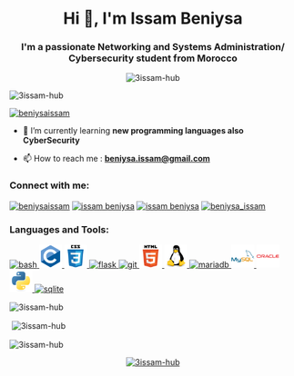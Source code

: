 <!--[![MasterHead](https://techcrunch.com/wp-content/uploads/2019/04/password.gif)]-->
<h1 align="center">Hi 👋, I'm Issam Beniysa</h1>
<h3 align="center">I'm a passionate Networking and Systems Administration/ Cybersecurity student from Morocco</h3>
<p align="center"> <img src="https://cdn.dribbble.com/users/239755/screenshots/3019824/dave_coding_dribbble.gif" alt="3issam-hub" /> </p>

<p align="left"> <img src="https://komarev.com/ghpvc/?username=3issam-hub&label=Profile%20views&color=0e75b6&style=flat" alt="3issam-hub" /> </p>


<p align="left"> <a href="https://twitter.com/beniysaissam" target="blank"><img src="https://img.shields.io/twitter/follow/beniysaissam?logo=twitter&style=for-the-badge" alt="beniysaissam" /></a> </p>

- 🌱 I’m currently learning **new programming languages also CyberSecurity**

- 📫 How to reach me : **beniysa.issam@gmail.com**

<h3 align="left">Connect with me:</h3>
<p align="left">
<a href="https://twitter.com/beniysaissam" target="blank"><img align="center" src="https://raw.githubusercontent.com/rahuldkjain/github-profile-readme-generator/master/src/images/icons/Social/twitter.svg" alt="beniysaissam" height="30" width="40" /></a>
<a href="https://www.linkedin.com/in/issam-beniysa-1012971aa" target="blank"><img align="center" src="https://raw.githubusercontent.com/rahuldkjain/github-profile-readme-generator/master/src/images/icons/Social/linked-in-alt.svg" alt="issam beniysa" height="30" width="40" /></a>
<a href="https://web.facebook.com/issam.ben.528316" target="blank"><img align="center" src="https://raw.githubusercontent.com/rahuldkjain/github-profile-readme-generator/master/src/images/icons/Social/facebook.svg" alt="issam beniysa" height="30" width="40" /></a>
<a href="https://instagram.com/beniysa_issam" target="blank"><img align="center" src="https://raw.githubusercontent.com/rahuldkjain/github-profile-readme-generator/master/src/images/icons/Social/instagram.svg" alt="beniysa_issam" height="30" width="40" /></a>
</p>

<h3 align="left">Languages and Tools:</h3>
<p align="left"> <a href="https://www.gnu.org/software/bash/" target="_blank" rel="noreferrer"> <img src="https://www.vectorlogo.zone/logos/gnu_bash/gnu_bash-icon.svg" alt="bash" width="40" height="40"/> </a> <a href="https://www.cprogramming.com/" target="_blank" rel="noreferrer"> <img src="https://raw.githubusercontent.com/devicons/devicon/master/icons/c/c-original.svg" alt="c" width="40" height="40"/> </a> <a href="https://www.w3schools.com/css/" target="_blank" rel="noreferrer"> <img src="https://raw.githubusercontent.com/devicons/devicon/master/icons/css3/css3-original-wordmark.svg" alt="css3" width="40" height="40"/> </a> <a href="https://flask.palletsprojects.com/" target="_blank" rel="noreferrer"> <img src="https://www.vectorlogo.zone/logos/pocoo_flask/pocoo_flask-icon.svg" alt="flask" width="40" height="40"/> </a> <a href="https://git-scm.com/" target="_blank" rel="noreferrer"> <img src="https://www.vectorlogo.zone/logos/git-scm/git-scm-icon.svg" alt="git" width="40" height="40"/> </a> <a href="https://www.w3.org/html/" target="_blank" rel="noreferrer"> <img src="https://raw.githubusercontent.com/devicons/devicon/master/icons/html5/html5-original-wordmark.svg" alt="html5" width="40" height="40"/> </a> <a href="https://www.linux.org/" target="_blank" rel="noreferrer"> <img src="https://raw.githubusercontent.com/devicons/devicon/master/icons/linux/linux-original.svg" alt="linux" width="40" height="40"/> </a> <a href="https://mariadb.org/" target="_blank" rel="noreferrer"> <img src="https://www.vectorlogo.zone/logos/mariadb/mariadb-icon.svg" alt="mariadb" width="40" height="40"/> </a> <a href="https://www.mysql.com/" target="_blank" rel="noreferrer"> <img src="https://raw.githubusercontent.com/devicons/devicon/master/icons/mysql/mysql-original-wordmark.svg" alt="mysql" width="40" height="40"/> </a> <a href="https://www.oracle.com/" target="_blank" rel="noreferrer"> <img src="https://raw.githubusercontent.com/devicons/devicon/master/icons/oracle/oracle-original.svg" alt="oracle" width="40" height="40"/> </a>  <a href="https://www.python.org" target="_blank" rel="noreferrer"> <img src="https://raw.githubusercontent.com/devicons/devicon/master/icons/python/python-original.svg" alt="python" width="40" height="40"/> </a> <a href="https://www.sqlite.org/" target="_blank" rel="noreferrer"> <img src="https://www.vectorlogo.zone/logos/sqlite/sqlite-icon.svg" alt="sqlite" width="40" height="40"/> </a> </p>

<p><img align="center" src="https://github-readme-stats.vercel.app/api/top-langs?username=3issam-hub&show_icons=true&locale=en&layout=compact" alt="3issam-hub" /></p>

<p>&nbsp;<img align="center" src="https://github-readme-stats.vercel.app/api?username=3issam-hub&show_icons=true&locale=en" alt="3issam-hub" /></p>

<p><img align="center" src="https://github-readme-streak-stats.herokuapp.com/?user=3issam-hub&" alt="3issam-hub" /></p>

<p align="center"> <a href="https://github.com/ryo-ma/github-profile-trophy"><img src="https://github-profile-trophy.vercel.app/?username=3issam-hub" alt="3issam-hub" /></a> </p>
